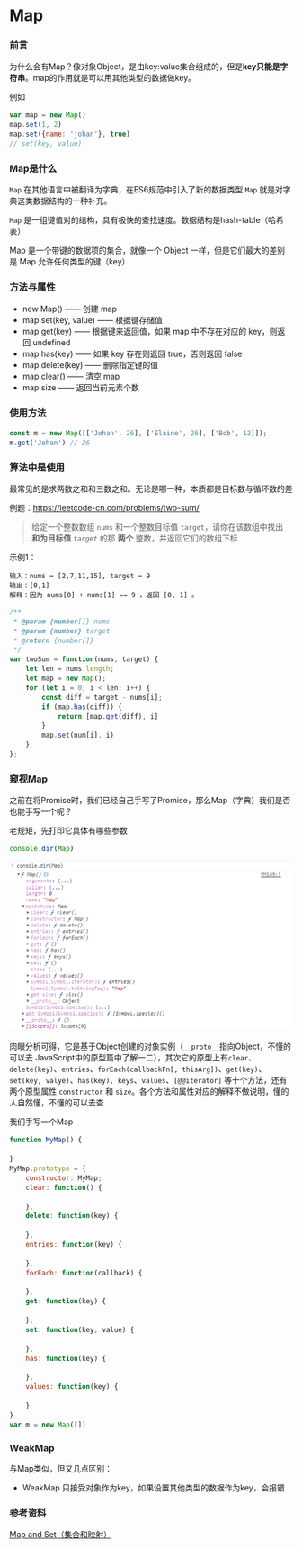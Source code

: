 # Map



### 前言

为什么会有Map？像对象Object，是由key:value集合组成的，但是**key只能是字符串**。map的作用就是可以用其他类型的数据做key。

例如

```javascript
var map = new Map()
map.set(1, 2)
map.set({name: 'johan'}, true)
// set(key, value)
```



### Map是什么

`Map`  在其他语言中被翻译为字典，在ES6规范中引入了新的数据类型 `Map` 就是对字典这类数据结构的一种补充。

`Map` 是一组键值对的结构，具有极快的查找速度。数据结构是hash-table（哈希表）

Map 是一个带键的数据项的集合，就像一个 Object 一样，但是它们最大的差别是 Map 允许任何类型的键（key）



### 方法与属性

- new Map() —— 创建 map
- map.set(key, value) —— 根据键存储值
- map.get(key) —— 根据键来返回值，如果 map 中不存在对应的 key，则返回 undefined
- map.has(key) —— 如果 key 存在则返回 true，否则返回 false
- map.delete(key) —— 删除指定键的值
- map.clear() —— 清空 map
- map.size —— 返回当前元素个数



### 使用方法

```javascript
const m = new Map([['Johan', 26], ['Elaine', 26], ['Bob', 12]]);
m.get('Johan') // 26
```



### 算法中是使用

最常见的是求两数之和和三数之和。无论是哪一种，本质都是目标数与循环数的差

例题：https://leetcode-cn.com/problems/two-sum/

> 给定一个整数数组 `nums` 和一个整数目标值 `target`，请你在该数组中找出 **和为目标值** *`target`* 的那 **两个** 整数，并返回它们的数组下标



示例1：

```
输入：nums = [2,7,11,15], target = 9
输出：[0,1]
解释：因为 nums[0] + nums[1] == 9 ，返回 [0, 1] 。
```



```javascript
/**
 * @param {number[]} nums
 * @param {number} target
 * @return {number[]}
 */
var twoSum = function(nums, target) {
    let len = nums.length;
    let map = new Map();
    for (let i = 0; i < len; i++) {
        const diff = target - nums[i];
        if (map.has(diff)) {
            return [map.get(diff), i]
        }
        map.set(num[i], i)
    }
};
```













### 窥视Map

之前在将Promise时，我们已经自己手写了Promise，那么Map（字典）我们是否也能手写一个呢？

老规矩，先打印它具体有哪些参数

```javascript
console.dir(Map)
```

![Map构造函数结构](../.vuepress/public/images/ES6/Map构造函数结构.png)

肉眼分析可得，它是基于Object创建的对象实例（`__proto__`指向Object，不懂的可以去 JavaScript中的原型篇中了解一二），其次它的原型上有`clear`、`delete(key)`、`entries`、`forEach(callbackFn[, thisArg])`、`get(key)`、`set(key, valye)`、`has(key)`、`keys`、`values`、`[@@iterator]` 等十个方法，还有两个原型属性 `constructor` 和 `size`。各个方法和属性对应的解释不做说明，懂的人自然懂，不懂的可以去查

我们手写一个Map

```javascript
function MyMap() {
    
}
MyMap.prototype = {
    constructor: MyMap;
    clear: function() {
        
    },
    delete: function(key) {
        
    },
    entries: function(key) {
        
    },
    forEach: function(callback) {
        
    },
    get: function(key) {
        
    },
    set: function(key, value) {
        
    },
    has: function(key) {
        
    },
    values: function(key) {
        
    }
}
var m = new Map([])
```





### WeakMap

与Map类似，但又几点区别：

- WeakMap 只接受对象作为key，如果设置其他类型的数据作为key，会报错







### 参考资料

[Map and Set（集合和映射）](https://zh.javascript.info/map-set)



